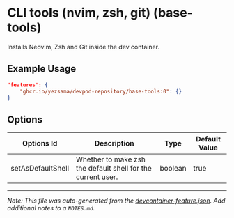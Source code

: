 
# CLI tools (nvim, zsh, git) (base-tools)

Installs Neovim, Zsh and Git inside the dev container.

## Example Usage

```json
"features": {
    "ghcr.io/yezsama/devpod-repository/base-tools:0": {}
}
```

## Options

| Options Id | Description | Type | Default Value |
|-----|-----|-----|-----|
| setAsDefaultShell | Whether to make zsh the default shell for the current user. | boolean | true |



---

_Note: This file was auto-generated from the [devcontainer-feature.json](https://github.com/yezsama/devpod-repository/blob/main/src/base-tools/devcontainer-feature.json).  Add additional notes to a `NOTES.md`._
